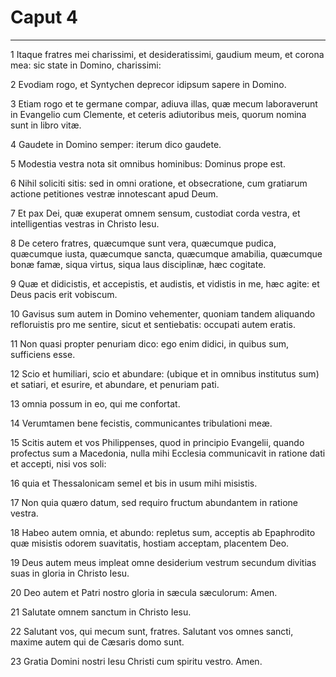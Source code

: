 # Caput 4

***

1 Itaque fratres mei charissimi, et desideratissimi, gaudium meum, et corona mea: sic state in Domino, charissimi:

2 Evodiam rogo, et Syntychen deprecor idipsum sapere in Domino.

3 Etiam rogo et te germane compar, adiuva illas, quæ mecum laboraverunt in Evangelio cum Clemente, et ceteris adiutoribus meis, quorum nomina sunt in libro vitæ.

4 Gaudete in Domino semper: iterum dico gaudete.

5 Modestia vestra nota sit omnibus hominibus: Dominus prope est.

6 Nihil soliciti sitis: sed in omni oratione, et obsecratione, cum gratiarum actione petitiones vestræ innotescant apud Deum.

7 Et pax Dei, quæ exuperat omnem sensum, custodiat corda vestra, et intelligentias vestras in Christo Iesu.

8 De cetero fratres, quæcumque sunt vera, quæcumque pudica, quæcumque iusta, quæcumque sancta, quæcumque amabilia, quæcumque bonæ famæ, siqua virtus, siqua laus disciplinæ, hæc cogitate.

9 Quæ et didicistis, et accepistis, et audistis, et vidistis in me, hæc agite: et Deus pacis erit vobiscum.

10 Gavisus sum autem in Domino vehementer, quoniam tandem aliquando refloruistis pro me sentire, sicut et sentiebatis: occupati autem eratis.

11 Non quasi propter penuriam dico: ego enim didici, in quibus sum, sufficiens esse.

12 Scio et humiliari, scio et abundare: (ubique et in omnibus institutus sum) et satiari, et esurire, et abundare, et penuriam pati.

13 omnia possum in eo, qui me confortat.

14 Verumtamen bene fecistis, communicantes tribulationi meæ.

15 Scitis autem et vos Philippenses, quod in principio Evangelii, quando profectus sum a Macedonia, nulla mihi Ecclesia communicavit in ratione dati et accepti, nisi vos soli:

16 quia et Thessalonicam semel et bis in usum mihi misistis.

17 Non quia quæro datum, sed requiro fructum abundantem in ratione vestra.

18 Habeo autem omnia, et abundo: repletus sum, acceptis ab Epaphrodito quæ misistis odorem suavitatis, hostiam acceptam, placentem Deo.

19 Deus autem meus impleat omne desiderium vestrum secundum divitias suas in gloria in Christo Iesu.

20 Deo autem et Patri nostro gloria in sæcula sæculorum: Amen.

21 Salutate omnem sanctum in Christo Iesu.

22 Salutant vos, qui mecum sunt, fratres. Salutant vos omnes sancti, maxime autem qui de Cæsaris domo sunt.

23 Gratia Domini nostri Iesu Christi cum spiritu vestro. Amen.


